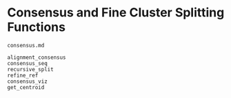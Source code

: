 # Consensus and Fine Cluster Splitting Functions

```@index
consensus.md
```

```@docs
alignment_consensus
consensus_seq
recursive_split
refine_ref
consensus_viz
get_centroid
```
